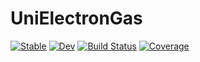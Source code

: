 # UniElectronGas

[![Stable](https://img.shields.io/badge/docs-stable-blue.svg)](https://houpc.github.io/UniElectronGas.jl/stable/)
[![Dev](https://img.shields.io/badge/docs-dev-blue.svg)](https://houpc.github.io/UniElectronGas.jl/dev/)
[![Build Status](https://github.com/houpc/UniElectronGas.jl/actions/workflows/CI.yml/badge.svg?branch=main)](https://github.com/houpc/UniElectronGas.jl/actions/workflows/CI.yml?query=branch%3Amain)
[![Coverage](https://codecov.io/gh/houpc/UniElectronGas.jl/branch/main/graph/badge.svg)](https://codecov.io/gh/houpc/UniElectronGas.jl)

